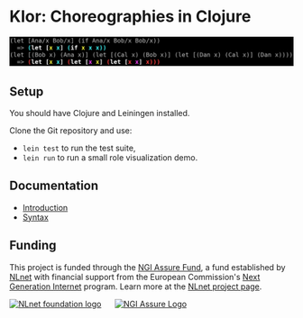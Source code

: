 # Klor: Choreographies in Clojure

![Role visualization demo](./role-visualization.png)

## Setup

You should have Clojure and Leiningen installed.

Clone the Git repository and use:

- `lein test` to run the test suite,
- `lein run` to run a small role visualization demo.

## Documentation

- [Introduction](./doc/01-intro.md)
- [Syntax](./doc/02-syntax.md)

## Funding

This project is funded through the [NGI Assure Fund](https://nlnet.nl/assure), a fund established by [NLnet](https://nlnet.nl) with financial support from the European Commission's [Next Generation Internet](https://ngi.eu) program. Learn more at the [NLnet project page](https://nlnet.nl/project/ChoreographicProgramming).

[<img src="https://nlnet.nl/logo/banner.png" alt="NLnet foundation logo" style="height: 3lh" />](https://nlnet.nl)
&nbsp;&nbsp;&nbsp;&nbsp;
[<img src="https://nlnet.nl/image/logos/NGIAssure_tag.svg" alt="NGI Assure Logo" style="height: 3lh" />](https://nlnet.nl/assure)
